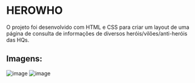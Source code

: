 # HEROWHO
O projeto foi desenvolvido com HTML e CSS para criar um layout de uma página de consulta de informações de diversos heróis/vilões/anti-heróis das HQs.

## Imagens:
![image](https://user-images.githubusercontent.com/101203704/213346596-955fb2b5-311b-4a4d-a168-d1731b7a2e5f.png)
![image](https://user-images.githubusercontent.com/101203704/213346658-e20974f0-f483-48f4-911b-e24b136bc305.png)
